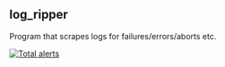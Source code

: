 ## log_ripper
Program that scrapes logs for failures/errors/aborts etc.

[![Total alerts](https://img.shields.io/lgtm/alerts/g/wdoogz/log_ripper.svg?logo=lgtm&logoWidth=18)](https://lgtm.com/projects/g/wdoogz/log_ripper/alerts/)
